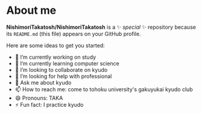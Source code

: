 # About me


**NishimoriTakatosh/NishimoriTakatosh** is a ✨ _special_ ✨ repository because its `README.md` (this file) appears on your GitHub profile.

Here are some ideas to get you started:

- 🔭 I’m currently working on study
- 🌱 I’m currently learning computer science
- 👯 I’m looking to collaborate on kyudo
- 🤔 I’m looking for help with professional
- 💬 Ask me about kyudo
- 📫 How to reach me: come to tohoku university's gakuyukai kyudo club
- 😄 Pronouns: TAKA
- ⚡ Fun fact: I practice kyudo

